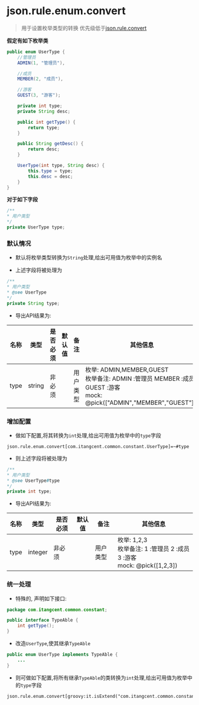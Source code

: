 # json.rule.enum.convert

> 用于设置枚举类型的转换
> 优先级低于[json.rule.convert](json_rule_convert.md)


**假定有如下枚举类** 

```java
public enum UserType {
    //管理员
    ADMIN(1, "管理员"),

    //成员
    MEMBER(2, "成员"),

    //游客
    GUEST(3, "游客");

    private int type;
    private String desc;

    public int getType() {
        return type;
    }

    public String getDesc() {
        return desc;
    }

    UserType(int type, String desc) {
        this.type = type;
        this.desc = desc;
    }
}
```

**对于如下字段**

```java
/**
* 用户类型
*/
private UserType type;
```

### 默认情况

- 默认将枚举类型转换为`String`处理,给出可用值为枚举中的实例名

- 上述字段将被处理为

```java
/**
* 用户类型
* @see UserType
*/
private String type;
```
- 导出API结果为:

| 名称 | 类型 | 是否必须 | 默认值 | 备注 | 其他信息 |
| --- | --- | --- | --- | --- | --- |
| type | string | 非必须 | | 用户类型 | 枚举: ADMIN,MEMBER,GUEST<br>枚举备注: ADMIN :管理员 MEMBER :成员 GUEST :游客<br>mock: @pick(["ADMIN","MEMBER","GUEST"]))

### 增加配置

- 做如下配置,将其转换为`int`处理,给出可用值为枚举中的`type`字段

```properties
json.rule.enum.convert[com.itangcent.common.constant.UserType]=~#type
```

- 则上述字段将被处理为

```java
/**
* 用户类型
* @see UserType#type
*/
private int type;
```

- 导出API结果为:

| 名称 | 类型 | 是否必须 | 默认值 | 备注 | 其他信息 |
| --- | --- | --- | --- | --- | --- |
| type | integer | 非必须 | | 用户类型 | 枚举: 1,2,3<br>枚举备注: 1 :管理员 2 :成员 3 :游客<br>mock: @pick([1,2,3])



### 统一处理

- 特殊的, 声明如下接口:

```java
package com.itangcent.common.constant;

public interface TypeAble {
    int getType();
}
```

- 改造`UserType`,使其继承`TypeAble`

```java
public enum UserType implements TypeAble {
    ...
}
```

- 则可做如下配置,将所有继承`TypeAble`的类转换为`int`处理,给出可用值为枚举中的`type`字段

```properties
json.rule.enum.convert[groovy:it.isExtend("com.itangcent.common.constant.TypeAble")]=~#type
```
